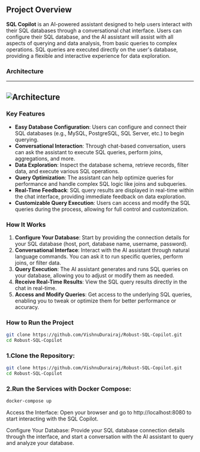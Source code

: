 ## **Project Overview**
**SQL Copilot** is an AI-powered assistant designed to help users interact with their SQL databases through a conversational chat interface. Users can configure their SQL database, and the AI assistant will assist with all aspects of querying and data analysis, from basic queries to complex operations. SQL queries are executed directly on the user's database, providing a flexible and interactive experience for data exploration.

### **Architecture**
------------------------
![Architecture](Text2SQL-Architecture.jpg)
------------------------
### **Key Features**
- **Easy Database Configuration**: Users can configure and connect their SQL databases (e.g., MySQL, PostgreSQL, SQL Server, etc.) to begin querying.
- **Conversational Interaction**: Through chat-based conversation, users can ask the assistant to execute SQL queries, perform joins, aggregations, and more.
- **Data Exploration**: Inspect the database schema, retrieve records, filter data, and execute various SQL operations.
- **Query Optimization**: The assistant can help optimize queries for performance and handle complex SQL logic like joins and subqueries.
- **Real-Time Feedback**: SQL query results are displayed in real-time within the chat interface, providing immediate feedback on data exploration.
- **Customizable Query Execution**: Users can access and modify the SQL queries during the process, allowing for full control and customization.

### **How It Works**
1. **Configure Your Database**: Start by providing the connection details for your SQL database (host, port, database name, username, password).
2. **Conversational Interface**: Interact with the AI assistant through natural language commands. You can ask it to run specific queries, perform joins, or filter data.
3. **Query Execution**: The AI assistant generates and runs SQL queries on your database, allowing you to adjust or modify them as needed.
4. **Receive Real-Time Results**: View the SQL query results directly in the chat in real-time.
5. **Access and Modify Queries**: Get access to the underlying SQL queries, enabling you to tweak or optimize them for better performance or accuracy.

### **How to Run the Project**

```bash
git clone https://github.com/VishnuDurairaj/Robust-SQL-Copilot.git
cd Robust-SQL-Copilot
```

### **1.Clone the Repository:**

```bash
git clone https://github.com/VishnuDurairaj/Robust-SQL-Copilot.git
cd Robust-SQL-Copilot
```

### **2.Run the Services with Docker Compose:**
```bash
docker-compose up
```

Access the Interface: Open your browser and go to http://localhost:8080 to start interacting with the SQL Copilot.

Configure Your Database: Provide your SQL database connection details through the interface, and start a conversation with the AI assistant to query and analyze your database.